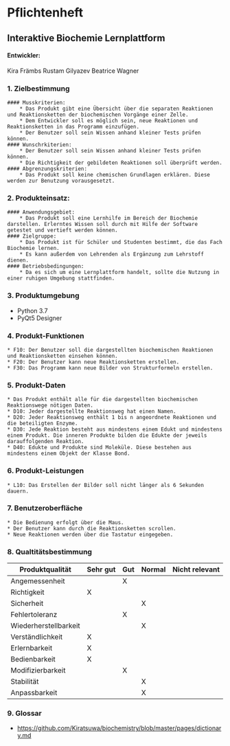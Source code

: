 # Pflichtenheft

## Interaktive Biochemie Lernplattform


#### Entwickler:
Kira Främbs
Rustam Gilyazev
Beatrice Wagner


### 1. Zielbestimmung

    #### Musskriterien:
      	* Das Produkt gibt eine Übersicht über die separaten Reaktionen und Reaktionsketten der biochemischen Vorgänge einer Zelle.
        * Dem Entwickler soll es möglich sein, neue Reaktionen und Reaktionsketten in das Programm einzufügen.
        * Der Benutzer soll sein Wissen anhand kleiner Tests prüfen können.
    #### Wunschrkiterien:
        * Der Benutzer soll sein Wissen anhand kleiner Tests prüfen können.
        * Die Richtigkeit der gebildeten Reaktionen soll überprüft werden.
    #### Abgrenzungskriterien:
        * Das Produkt soll keine chemischen Grundlagen erklären. Diese werden zur Benutzung vorausgesetzt. 

### 2. Produkteinsatz:

    #### Anwendungsgebiet:
        * Das Produkt soll eine Lernhilfe im Bereich der Biochemie darstellen. Erlerntes Wissen soll durch mit Hilfe der Software getestet und vertieft werden können.
    #### Zielgruppe:
        * Das Produkt ist für Schüler und Studenten bestimmt, die das Fach Biochemie lernen.
        * Es kann außerdem von Lehrenden als Ergänzung zum Lehrstoff dienen.
    #### Betriebsbedingungen:
        * Da es sich um eine Lernplattform handelt, sollte die Nutzung in einer ruhigen Umgebung stattfinden.


### 3. Produktumgebung

   * Python 3.7
   * PyQt5 Designer
   
### 4. Produkt-Funktionen

    * F10: Der Benutzer soll die dargestellten biochemischen Reaktionen und Reaktionsketten einsehen können.
    * F20: Der Benutzer kann neue Reaktionsketten erstellen.
    * F30: Das Programm kann neue Bilder von Strukturformeln erstellen.
    
### 5. Produkt-Daten

    * Das Produkt enthält alle für die dargestellten biochemischen Reaktionswege nötigen Daten.
    * D10: Jeder dargestellte Reaktionsweg hat einen Namen.
    * D20: Jeder Reaktionsweg enthält 1 bis n angeordnete Reaktionen und die beteiligten Enzyme.
    * D30: Jede Reaktion besteht aus mindestens einem Edukt und mindestens einem Produkt. Die inneren Produkte bilden die Edukte der jeweils darauffolgenden Reaktion.
    * D40: Edukte und Produkte sind Moleküle. Diese bestehen aus mindestens einem Objekt der Klasse Bond.

### 6. Produkt-Leistungen

    * L10: Das Erstellen der Bilder soll nicht länger als 6 Sekunden dauern.
    
### 7. Benutzeroberfläche

    * Die Bedienung erfolgt über die Maus.
    * Der Benutzer kann durch die Reaktionsketten scrollen.
    * Neue Reaktionen werden über die Tastatur eingegeben.

### 8. Qualtitätsbestimmung

Produktqualität | Sehr gut | Gut | Normal | Nicht relevant
--------------- | -------- | --- | ------ | --------------
Angemessenheit | | X | | 
Richtigkeit | X | | | 
Sicherheit | | | X | 
Fehlertoleranz | | X | | 
Wiederherstellbarkeit | | | X | 
Verständlichkeit | X | | | 
Erlernbarkeit | X | | | 
Bedienbarkeit | X | | | 
Modifizierbarkeit | | X | | 
Stabilität | | | X | 
Anpassbarkeit | | | X | 

### 9. Glossar

* https://github.com/Kiratsuwa/biochemistry/blob/master/pages/dictionary.md 
